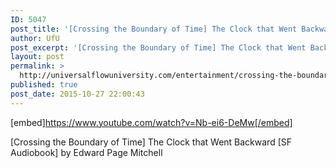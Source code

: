 ```yaml
---
ID: 5047
post_title: '[Crossing the Boundary of Time] The Clock that Went Backward [SF Audiobook]'
author: UfU
post_excerpt: '[Crossing the Boundary of Time] The Clock that Went Backward [SF Audiobook] by Edward Page Mitchell'
layout: post
permalink: >
  http://universalflowuniversity.com/entertainment/crossing-the-boundary-of-time-the-clock-that-went-backward-sf-audiobook/
published: true
post_date: 2015-10-27 22:00:43
---
```

[embed]https://www.youtube.com/watch?v=Nb-ei6-DeMw[/embed]<br>
<p>[Crossing the Boundary of Time] The Clock that Went Backward [SF Audiobook] by Edward Page Mitchell</p>